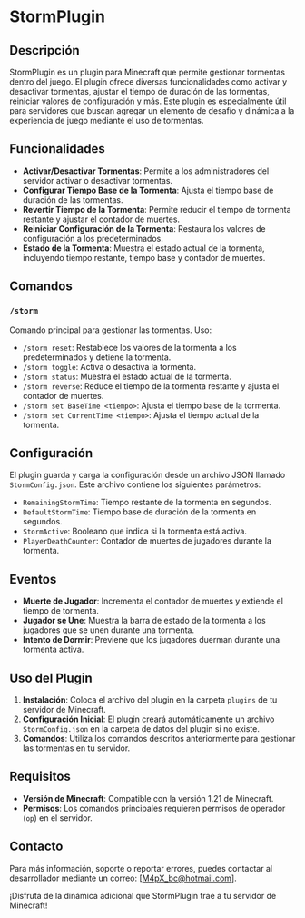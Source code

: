 # StormPlugin

## Descripción

StormPlugin es un plugin para Minecraft que permite gestionar tormentas dentro del juego. El plugin ofrece diversas funcionalidades como activar y desactivar tormentas, ajustar el tiempo de duración de las tormentas, reiniciar valores de configuración y más. Este plugin es especialmente útil para servidores que buscan agregar un elemento de desafío y dinámica a la experiencia de juego mediante el uso de tormentas.

## Funcionalidades

- **Activar/Desactivar Tormentas**: Permite a los administradores del servidor activar o desactivar tormentas.
- **Configurar Tiempo Base de la Tormenta**: Ajusta el tiempo base de duración de las tormentas.
- **Revertir Tiempo de la Tormenta**: Permite reducir el tiempo de tormenta restante y ajustar el contador de muertes.
- **Reiniciar Configuración de la Tormenta**: Restaura los valores de configuración a los predeterminados.
- **Estado de la Tormenta**: Muestra el estado actual de la tormenta, incluyendo tiempo restante, tiempo base y contador de muertes.

## Comandos

### `/storm`

Comando principal para gestionar las tormentas. Uso:
- `/storm reset`: Restablece los valores de la tormenta a los predeterminados y detiene la tormenta.
- `/storm toggle`: Activa o desactiva la tormenta.
- `/storm status`: Muestra el estado actual de la tormenta.
- `/storm reverse`: Reduce el tiempo de la tormenta restante y ajusta el contador de muertes.
- `/storm set BaseTime <tiempo>`: Ajusta el tiempo base de la tormenta.
- `/storm set CurrentTime <tiempo>`: Ajusta el tiempo actual de la tormenta.

## Configuración

El plugin guarda y carga la configuración desde un archivo JSON llamado `StormConfig.json`. Este archivo contiene los siguientes parámetros:
- `RemainingStormTime`: Tiempo restante de la tormenta en segundos.
- `DefaultStormTime`: Tiempo base de duración de la tormenta en segundos.
- `StormActive`: Booleano que indica si la tormenta está activa.
- `PlayerDeathCounter`: Contador de muertes de jugadores durante la tormenta.

## Eventos

- **Muerte de Jugador**: Incrementa el contador de muertes y extiende el tiempo de tormenta.
- **Jugador se Une**: Muestra la barra de estado de la tormenta a los jugadores que se unen durante una tormenta.
- **Intento de Dormir**: Previene que los jugadores duerman durante una tormenta activa.

## Uso del Plugin

1. **Instalación**: Coloca el archivo del plugin en la carpeta `plugins` de tu servidor de Minecraft.
2. **Configuración Inicial**: El plugin creará automáticamente un archivo `StormConfig.json` en la carpeta de datos del plugin si no existe.
3. **Comandos**: Utiliza los comandos descritos anteriormente para gestionar las tormentas en tu servidor.

## Requisitos

- **Versión de Minecraft**: Compatible con la versión 1.21 de Minecraft.
- **Permisos**: Los comandos principales requieren permisos de operador (`op`) en el servidor.

## Contacto

Para más información, soporte o reportar errores, puedes contactar al desarrollador mediante un correo: [M4pX_bc@hotmail.com].

¡Disfruta de la dinámica adicional que StormPlugin trae a tu servidor de Minecraft!
